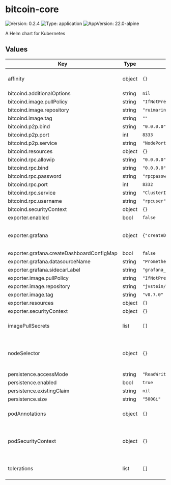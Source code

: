 # bitcoin-core

![Version: 0.2.4](https://img.shields.io/badge/Version-0.2.4-informational?style=flat-square) ![Type: application](https://img.shields.io/badge/Type-application-informational?style=flat-square) ![AppVersion: 22.0-alpine](https://img.shields.io/badge/AppVersion-22.0--alpine-informational?style=flat-square)

A Helm chart for Kubernetes

## Values

| Key | Type | Default | Description |
|-----|------|---------|-------------|
| affinity | object | `{}` | Affinity is a group of affinity scheduling rules More info: https://kubernetes.io/docs/reference/generated/kubernetes-api/v1.23/#affinity-v1-core |
| bitcoind.additionalOptions | string | `nil` | Map of additional options to add to the config |
| bitcoind.image.pullPolicy | string | `"IfNotPresent"` |  |
| bitcoind.image.repository | string | `"ruimarinho/bitcoin-core"` |  |
| bitcoind.image.tag | string | `""` |  |
| bitcoind.p2p.bind | string | `"0.0.0.0"` |  |
| bitcoind.p2p.port | int | `8333` |  |
| bitcoind.p2p.service | string | `"NodePort"` |  |
| bitcoind.resources | object | `{}` |  |
| bitcoind.rpc.allowip | string | `"0.0.0.0"` |  |
| bitcoind.rpc.bind | string | `"0.0.0.0"` |  |
| bitcoind.rpc.password | string | `"rpcpassword"` |  |
| bitcoind.rpc.port | int | `8332` |  |
| bitcoind.rpc.service | string | `"ClusterIP"` |  |
| bitcoind.rpc.username | string | `"rpcuser"` |  |
| bitcoind.securityContext | object | `{}` |  |
| exporter.enabled | bool | `false` |  |
| exporter.grafana | object | `{"createDashboardConfigMap":false,"datasourceName":"Prometheus","sidecarLabel":"grafana_dashboard"}` | Configure grafana dashboards when using the supporting sidecar. More info: https://github.com/grafana/helm-charts/blob/main/charts/grafana/README.md#sidecar-for-dashboards |
| exporter.grafana.createDashboardConfigMap | bool | `false` | toggle the creation of the grafana dashboard |
| exporter.grafana.datasourceName | string | `"Prometheus"` | grafana's prometheus datasource name |
| exporter.grafana.sidecarLabel | string | `"grafana_dashboard"` | label for the sidecar to pick up the dashboard config |
| exporter.image.pullPolicy | string | `"IfNotPresent"` |  |
| exporter.image.repository | string | `"jvstein/bitcoin-prometheus-exporter"` |  |
| exporter.image.tag | string | `"v0.7.0"` |  |
| exporter.resources | object | `{}` |  |
| exporter.securityContext | object | `{}` |  |
| imagePullSecrets | list | `[]` | Secret needed to pull from a private registry More info: https://kubernetes.io/docs/tasks/configure-pod-container/pull-image-private-registry/ |
| nodeSelector | object | `{}` | NodeSelector is a selector which must be true for the pod to fit on a node. Selector which must match a node's labels for the pod to be scheduled on that node. More info: https://kubernetes.io/docs/concepts/configuration/assign-pod-node/ |
| persistence.accessMode | string | `"ReadWriteOnce"` |  |
| persistence.enabled | bool | `true` |  |
| persistence.existingClaim | string | `nil` |  |
| persistence.size | string | `"500Gi"` |  |
| podAnnotations | object | `{}` | Pod Annotations More info: https://kubernetes.io/docs/reference/generated/kubernetes-api/v1.23/#objectmeta-v1-meta |
| podSecurityContext | object | `{}` | SecurityContext holds pod-level security attributes and common container settings. Optional: Defaults to empty. See type description for default values of each field. More info: https://kubernetes.io/docs/reference/generated/kubernetes-api/v1.23/#podsecuritycontext-v1-core |
| tolerations | list | `[]` | If specified, the pod's tolerations. More info: https://kubernetes.io/docs/reference/generated/kubernetes-api/v1.23/#toleration-v1-core |

